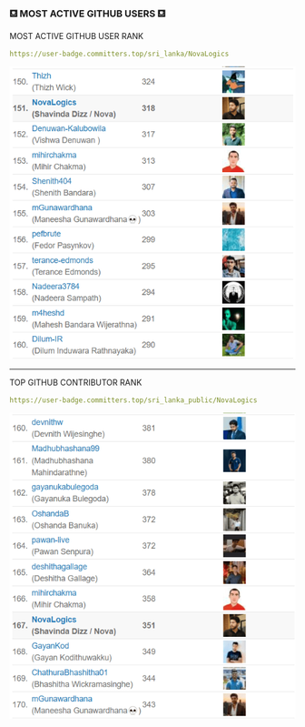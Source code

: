 ### ⛾ MOST ACTIVE GITHUB USERS ⛾

MOST ACTIVE GITHUB USER RANK

```yaml
https://user-badge.committers.top/sri_lanka/NovaLogics
```

<img src="../screenshots/sri_lanka.png"  />

<br>

<hr>

TOP GITHUB CONTRIBUTOR RANK

```yaml
https://user-badge.committers.top/sri_lanka_public/NovaLogics
```

<img src="../screenshots/sri_lanka_public.png" />
